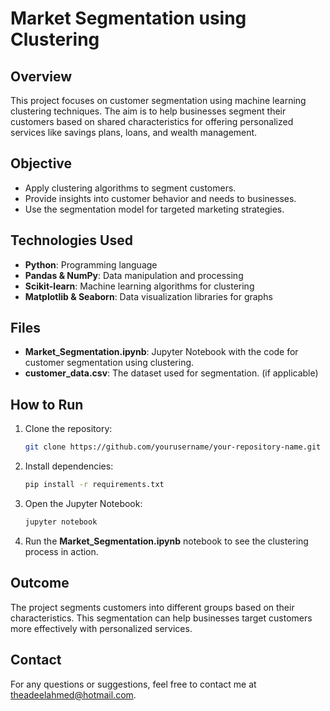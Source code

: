 # Market Segmentation using Clustering

## Overview
This project focuses on customer segmentation using machine learning clustering techniques. The aim is to help businesses segment their customers based on shared characteristics for offering personalized services like savings plans, loans, and wealth management.

## Objective
- Apply clustering algorithms to segment customers.
- Provide insights into customer behavior and needs to businesses.
- Use the segmentation model for targeted marketing strategies.

## Technologies Used
- **Python**: Programming language
- **Pandas & NumPy**: Data manipulation and processing
- **Scikit-learn**: Machine learning algorithms for clustering
- **Matplotlib & Seaborn**: Data visualization libraries for graphs

## Files
- **Market_Segmentation.ipynb**: Jupyter Notebook with the code for customer segmentation using clustering.
- **customer_data.csv**: The dataset used for segmentation. (if applicable)

## How to Run
1. Clone the repository:
    ```bash
    git clone https://github.com/yourusername/your-repository-name.git
    ```
2. Install dependencies:
    ```bash
    pip install -r requirements.txt
    ```
3. Open the Jupyter Notebook:
    ```bash
    jupyter notebook
    ```
4. Run the **Market_Segmentation.ipynb** notebook to see the clustering process in action.

## Outcome
The project segments customers into different groups based on their characteristics. This segmentation can help businesses target customers more effectively with personalized services.

## Contact
For any questions or suggestions, feel free to contact me at theadeelahmed@hotmail.com.
